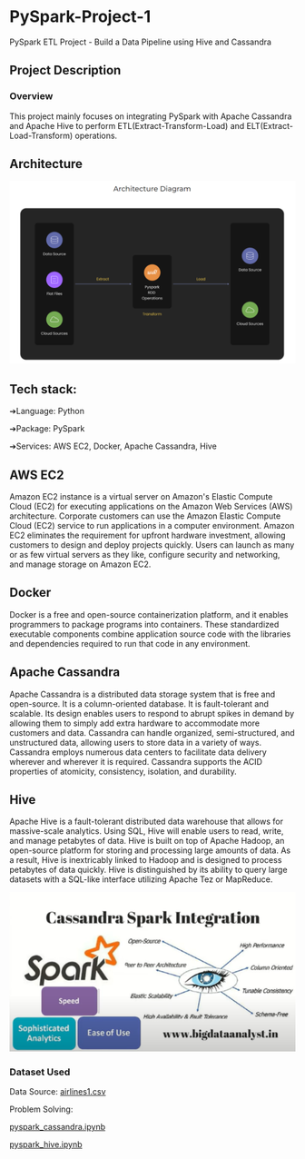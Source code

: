 # PySpark-Project-1
PySpark ETL Project - Build a Data Pipeline using Hive and Cassandra

## Project Description

### Overview
This project mainly focuses on integrating PySpark with Apache Cassandra and Apache Hive to perform ETL(Extract-Transform-Load) and ELT(Extract-Load-Transform) operations.
 
 ## Architecture

![Screenshot of a comment on a GitHub issue showing an image, added in the Markdown, of an Octocat smiling and raising a tentacle.](Architecture.png)


## Tech stack:  

➔Language: Python

➔Package: PySpark

➔Services: AWS EC2, Docker, Apache Cassandra, Hive

## AWS EC2
Amazon EC2 instance is a virtual server on Amazon's Elastic Compute Cloud (EC2) for executing applications on the Amazon Web Services (AWS) architecture. Corporate customers can use the Amazon Elastic Compute Cloud (EC2) service to run applications in a computer environment. Amazon EC2 eliminates the requirement for upfront hardware investment, allowing customers to design and deploy projects quickly. Users can launch as many or as few virtual servers as they like, configure security and networking, and manage storage on Amazon EC2.

## Docker
Docker is a free and open-source containerization platform, and it enables programmers to package programs into containers. These standardized executable components combine application source code with the libraries and dependencies required to run that code in any environment.

## Apache Cassandra
Apache Cassandra is a distributed data storage system that is free and open-source. It is a column-oriented database. It is fault-tolerant and scalable. Its design enables users to respond to abrupt spikes in demand by allowing them to simply add extra hardware to accommodate more customers and data. Cassandra can handle organized, semi-structured, and unstructured data, allowing users to store data in a variety of ways. Cassandra employs numerous data centers to facilitate data delivery wherever and wherever it is required. Cassandra supports the ACID properties of atomicity, consistency, isolation, and durability.

## Hive
Apache Hive is a fault-tolerant distributed data warehouse that allows for massive-scale analytics. Using SQL, Hive will enable users to read, write, and manage petabytes of data. Hive is built on top of Apache Hadoop, an open-source platform for storing and processing large amounts of data. As a result, Hive is inextricably linked to Hadoop and is designed to process petabytes of data quickly. Hive is distinguished by its ability to query large datasets with a SQL-like interface utilizing Apache Tez or MapReduce.



![Screenshot of a comment on a GitHub issue showing an image, added in the Markdown, of an Octocat smiling and raising a tentacle.](Integration.png)

### Dataset Used

Data Source: [airlines1.csv](https://github.com/Raghuraj-DataEngineer/PySpark-Project-1/blob/main/airlines1.csv)

Problem Solving:

[pyspark_cassandra.ipynb](https://github.com/Raghuraj-DataEngineer/PySpark-Project-1/blob/main/pyspark_cassandra.ipynb)

[pyspark_hive.ipynb](https://github.com/Raghuraj-DataEngineer/PySpark-Project-1/blob/main/pyspark_hive.ipynb)
